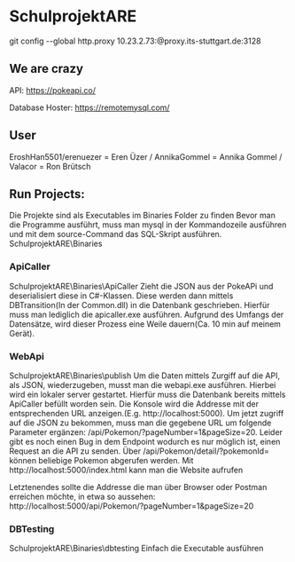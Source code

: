 # SchulprojektARE

git config --global http.proxy 10.23.2.73:@proxy.its-stuttgart.de:3128

## We are crazy

API:
https://pokeapi.co/

Database Hoster: https://remotemysql.com/

## User
EroshHan5501/erenuezer = Eren Üzer /
AnnikaGommel = Annika Gommel /
Valacor = Ron Brütsch 

## Run Projects:
Die Projekte sind als Executables im Binaries Folder zu finden
Bevor man die Programme ausführt, muss man mysql in der Kommandozeile ausführen und mit dem source-Command das SQL-Skript ausführen.
SchulprojektARE\Binaries
### ApiCaller
SchulprojektARE\Binaries\ApiCaller
Zieht die JSON aus der PokeAPi und deserialisiert diese in C#-Klassen. 
Diese werden dann mittels DBTransition(In der Common.dll) in die Datenbank geschrieben.
Hierfür muss man lediglich die apicaller.exe ausführen.
Aufgrund des Umfangs der Datensätze, wird dieser Prozess eine Weile dauern(Ca. 10 min auf meinem Gerät).
### WebApi
SchulprojektARE\Binaries\publish
Um die Daten mittels Zurgiff auf die API, als JSON, wiederzugeben, musst man die webapi.exe ausführen. Hierbei wird ein lokaler server gestartet. 
Hierfür muss die Datenbank bereits mittels ApiCaller befüllt worden sein.
Die Konsole wird die Addresse mit der entsprechenden URL anzeigen.(E.g. http://localhost:5000).
Um jetzt zugriff auf die JSON zu bekommen, muss man die gegebene URL um folgende Parameter ergänzen:
/api/Pokemon/?pageNumber=1&pageSize=20. Leider gibt es noch einen Bug in dem Endpoint wodurch es nur möglich ist, einen Request an die API zu senden.
Über /api/Pokemon/detail/?pokemonId=<id> können beliebige Pokemon abgerufen werden.
Mit http://localhost:5000/index.html kann man die Website aufrufen

Letztenendes sollte die Addresse die man über Browser oder Postman erreichen möchte, in etwa so aussehen:
http://localhost:5000/api/Pokemon/?pageNumber=1&pageSize=20
### DBTesting
SchulprojektARE\Binaries\dbtesting
Einfach die Executable ausführen
